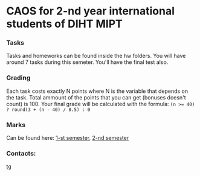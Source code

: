 # CAOS for 2-nd year international students of DIHT MIPT

### Tasks
Tasks and homeworks can be found inside the hw folders. You will have around 7 tasks during this semeter. You'll have the final test also.

### Grading
Each task costs exactly N points where N is the variable that depends on the task. Total ammount of the points that you can get (bonuses doesn't count) is 100.
Your final grade will be calculated with the formula: `(n >= 40) ? round(3 + (n - 40) / 8.5) : 0`

### Marks
Can be found here: [1-st semester](https://docs.google.com/spreadsheets/d/1vyujWJSkl97zEH2YQs9lJ4rUdJ4PEFBkqwgUeQ7AaaU/edit?usp=sharing), [2-nd semester](https://docs.google.com/spreadsheets/d/1JMUHF-9qv9533gkvoWN0eP8Tp3qBaDBVRwQI9pWzotc/edit?usp=sharing)

### Contacts:
[tg](https://t.me/konstantinleladze)


